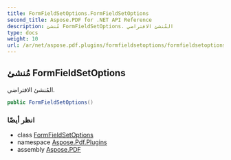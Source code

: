 ```yaml
---
title: FormFieldSetOptions.FormFieldSetOptions
second_title: Aspose.PDF for .NET API Reference
description: مُنشئ FormFieldSetOptions. المُنشئ الافتراضي
type: docs
weight: 10
url: /ar/net/aspose.pdf.plugins/formfieldsetoptions/formfieldsetoptions/
---
```

## مُنشئ FormFieldSetOptions

المُنشئ الافتراضي.

```csharp
public FormFieldSetOptions()
```

### انظر أيضًا

* class [FormFieldSetOptions](../)
* namespace [Aspose.Pdf.Plugins](../../../aspose.pdf.plugins/)
* assembly [Aspose.PDF](../../../)